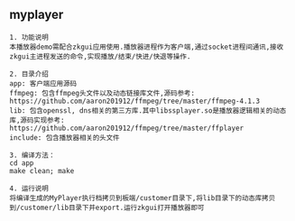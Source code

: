 ## myplayer
    1. 功能说明
    本播放器demo需配合zkgui应用使用.播放器进程作为客户端,通过socket进程间通讯,接收zkgui主进程发送的命令,实现播放/结束/快进/快退等操作.

    2. 目录介绍
    app: 客户端应用源码
    ffmpeg: 包含ffmpeg头文件以及动态链接库文件,源码参考: https://github.com/aaron201912/ffmpeg/tree/master/ffmpeg-4.1.3
    lib: 包含openssl, dns相关的第三方库.其中libssplayer.so是播放器逻辑相关的动态库,源码实现参考: https://github.com/aaron201912/ffmpeg/tree/master/ffplayer
    include: 包含播放器相关的头文件

    3. 编译方法：
    cd app
    make clean; make

    4. 运行说明
    将编译生成的MyPlayer执行档拷贝到板端/customer目录下,将lib目录下的动态库拷贝到/customer/lib目录下并export.运行zkgui打开播放器即可

